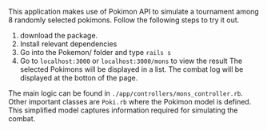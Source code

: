 This application makes use of Pokimon API to simulate a tournament among 8 randomly 
selected pokimons.
Follow the following steps to try it out.

1. download the package.
2. Install relevant dependencies
3. Go into the Pokemon/ folder and type `rails s`
4. Go to `localhost:3000` or `localhost:3000/mons` to view the result
The selected Pokimons will be displayed in a list. 
The combat log will be displayed at the botton of the page.


The main logic can be found in `./app/controllers/mons_controller.rb`. 
Other important classes are `Poki.rb` where the Pokimon model is defined.
This simplified model captures information required for simulating the combat.